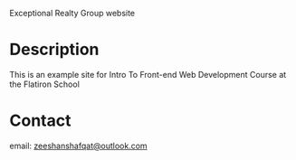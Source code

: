 Exceptional Realty Group website


# Description

This is an example site for Intro To Front-end Web Development Course at the Flatiron School

# Contact

email: zeeshanshafqat@outlook.com
